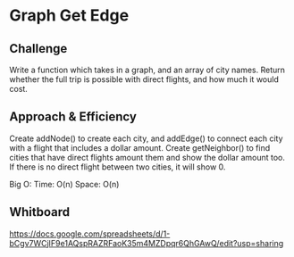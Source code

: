# Graph Get Edge

## Challenge
Write a function which takes in a graph, and an array of city names. Return whether the full trip is possible with direct flights, and how much it would cost.

## Approach & Efficiency
Create addNode() to create each city, and addEdge() to connect each city with a flight that includes a dollar amount. 
Create getNeighbor() to find cities that have direct flights amount them and show the dollar amount too. If there is no direct flight between two cities, it will show 0. 

Big O:
Time: O(n) 
Space: O(n)

## Whitboard
https://docs.google.com/spreadsheets/d/1-bCgv7WCjIF9e1AQspRAZRFaoK35m4MZDpqr6QhGAwQ/edit?usp=sharing

